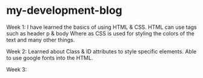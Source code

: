 # my-development-blog
Week 1:
I have learned the basics of using HTML & CSS.
HTML can use tags such as header p & body
Where as CSS is used for styling the colors of the text and many other things.

Week 2:
Learned about Class & ID attributes to style specific elements.
Able to use google fonts into the HTML.

Week 3:

